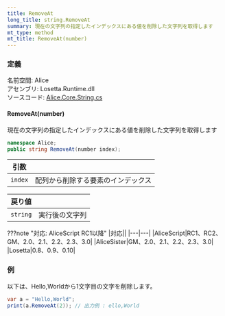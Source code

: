 ```yaml
---
title: RemoveAt
long_title: string.RemoveAt
summary: 現在の文字列の指定したインデックスにある値を削除した文字列を取得します
mt_type: method
mt_title: RemoveAt(number)
---
```


### 定義
名前空間: Alice<br/>
アセンブリ: Losetta.Runtime.dll<br/>
ソースコード: [Alice.Core.String.cs](https://github.com/WSOFT-Project/Losetta/blob/master/Losetta.Runtime/Core/Extension/Alice.Core.String.cs)

#### RemoveAt(number)

現在の文字列の指定したインデックスにある値を削除した文字列を取得します

```cs title="AliceScript"
namespace Alice;
public string RemoveAt(number index);
```

|引数| |
|-|-|
|`index`|配列から削除する要素のインデックス|

|戻り値| |
|-|-|
|`string`|実行後の文字列|

???note "対応: AliceScript RC1以降"
    |対応||
    |---|---|
    |AliceScript|RC1、RC2、GM、2.0、2.1、2.2、2.3、3.0|
    |AliceSister|GM、2.0、2.1、2.2、2.3、3.0|
    |Losetta|0.8、0.9、0.10|

### 例
以下は、Hello,Worldから1文字目の文字を削除します。

```cs title="AliceScript"
var a = "Hello,World";
print(a.RemoveAt(2)); // 出力例 : ello,World
```
